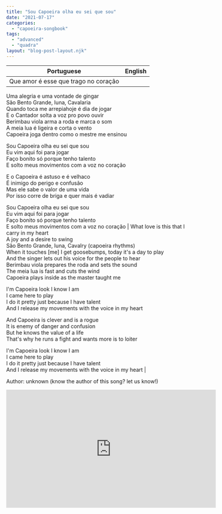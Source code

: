```yaml
---
title: "Sou Capoeira olha eu sei que sou"
date: "2021-07-17"
categories: 
  - "capoeira-songbook"
tags: 
  - "advanced"
  - "quadra"
layout: "blog-post-layout.njk"
---
```


| Portuguese | English |
| --- | --- |
| Que amor é esse que trago no coração  
Uma alegria e uma vontade de gingar  
São Bento Grande, Iuna, Cavalaria  
Quando toca me arrepiahoje é dia de jogar  
E o Cantador solta a voz pro povo ouvir  
Berimbau viola arma a roda e marca o som  
A meia lua é ligeira e corta o vento  
Capoeira joga dentro como o mestre me ensinou  
  
Sou Capoeira olha eu sei que sou  
Eu vim aqui foi para jogar  
Faço bonito só porque tenho talento  
E solto meus movimentos com a voz no coração  
  
E o Capoeira é astuso e é velhaco  
É inimigo do perigo e confusão  
Mas ele sabe o valor de uma vida  
Por isso corre de briga e quer mais é vadiar  
  
Sou Capoeira olha eu sei que sou  
Eu vim aqui foi para jogar  
Faço bonito só porque tenho talento  
E solto meus movimentos com a voz no coração | What love is this that I carry in my heart  
A joy and a desire to swing  
São Bento Grande, Iuna, Cavalry (capoeira rhythms)  
When it touches \[me\] I get goosebumps, today it's a day to play  
And the singer lets out his voice for the people to hear  
Berimbau viola prepares the roda and sets the sound  
The meia lua is fast and cuts the wind  
Capoeira plays inside as the master taught me  
  
I'm Capoeira look I know I am  
I came here to play  
I do it pretty just because I have talent  
And I release my movements with the voice in my heart  
  
And Capoeira is clever and is a rogue  
It is enemy of danger and confusion  
But he knows the value of a life  
That's why he runs a fight and wants more is to loiter  
  
I'm Capoeira look I know I am  
I came here to play  
I do it pretty just because I have talent  
And I release my movements with the voice in my heart |

<figcaption>

Author: unknown (know the author of this song? let us know!)

</figcaption>

<iframe width="560" height="315" src="https://www.youtube.com/embed/0XAyjwLYFbk" title="YouTube video player" frameborder="0" allow="accelerometer; autoplay; clipboard-write; encrypted-media; gyroscope; picture-in-picture" allowfullscreen></iframe>
